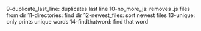 9-duplicate_last_line: duplicates last line 
10-no_more_js: removes .js files from dir 
11-directories: find dir 
12-newest_files: sort newest files 
13-unique: only prints unique words 
14-findthatword: find that word 
